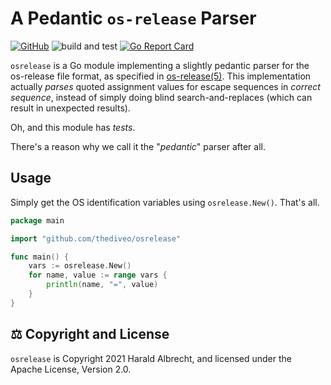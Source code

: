 <!-- markdownlint-disable-next-line MD022 -->
# A Pedantic `os-release` Parser

[![GitHub](https://img.shields.io/github/license/thediveo/osrelease)](https://img.shields.io/github/license/thediveo/osrelease)
![build and test](https://github.com/thediveo/osrelease/workflows/build%20and%20test/badge.svg?branch=master)
[![Go Report Card](https://goreportcard.com/badge/github.com/thediveo/osrelease)](https://goreportcard.com/report/github.com/thediveo/osrelease)

`osrelease` is a Go module implementing a slightly pedantic parser for the
os-release file format, as specified in
[os-release(5)](https://www.freedesktop.org/software/systemd/man/os-release.html).
This implementation actually _parses_ quoted assignment values for escape
sequences in _correct sequence_, instead of simply doing blind
search-and-replaces (which can result in unexpected results).

Oh, and this module has _tests_.

There's a reason why we call it the "_pedantic_" parser after all.

## Usage

Simply get the OS identification variables using `osrelease.New()`. That's all.

```go
package main

import "github.com/thediveo/osrelease"

func main() {
    vars := osrelease.New()
    for name, value := range vars {
        println(name, "=", value)
    }
}
```

## ⚖️ Copyright and License

`osrelease` is Copyright 2021 Harald Albrecht, and licensed under the Apache
License, Version 2.0.
